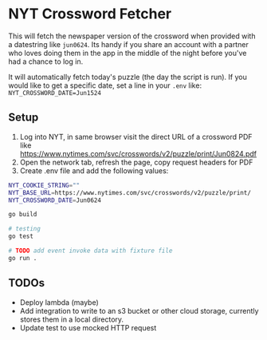 # NYT Crossword Fetcher
This will fetch the newspaper version of the crossword when provided with a datestring like `jun0624`. Its handy if you share an account with a partner who loves doing them in the app in the middle of the night before you've had a chance to log in.

It will automatically fetch today's puzzle (the day the script is run). If you would like to get a specific date, set a line in your `.env` like:
`NYT_CROSSWORD_DATE=Jun1524`

## Setup
1. Log into NYT, in same browser visit the direct URL of a crossword PDF like https://www.nytimes.com/svc/crosswords/v2/puzzle/print/Jun0824.pdf
2. Open the network tab, refresh the page, copy request headers for PDF
3. Create .env file and add the following values:

```sh
NYT_COOKIE_STRING=""
NYT_BASE_URL=https://www.nytimes.com/svc/crosswords/v2/puzzle/print/
NYT_CROSSWORD_DATE=Jun0624
```

```bash
go build 

# testing
go test

# TODO add event invoke data with fixture file
go run .
```

## TODOs
* Deploy lambda (maybe)
* Add integration to write to an s3 bucket or other cloud storage, currently stores them in a local directory. 
* Update test to use mocked HTTP request